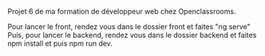 Projet 6 de ma formation de développeur web chez Openclassrooms.

 Pour lancer le front, rendez vous dans le dossier front et faites "ng serve" Puis, pour lancer le backend, rendez vous dans le dossier backend et faites npm install et puis npm run dev.